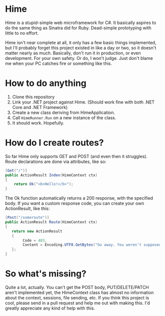 # Hime

Hime is a stupid-simple web microframework for C#.
It basically aspires to do the same thing as Sinatra did for Ruby. Dead-simple prototyping with little to no effort.

Hime isn't near complete at all, it only has a few basic things implemented, but I'll probably forget this project existed in like a day or two, so it doesn't matter nearly as much.
Basically, don't run it in production, or even development. For your own safety.
Or do, I won't judge. Just don't blame me when your PC catches fire or something like this.

# How to do anything

1. Clone this repository
2. Link your .NET project against Hime. (Should work fine with both .NET Core and .NET Framework)
3. Create a new class deriving from HimeApplication.
4. Call `HimeRunner.Run` on a new instance of the class.
5. It should work. Hopefully.

# How do I create routes?

So far Hime only supports GET and POST (and even then it struggles).
Route declarations are done via attributes, like so:
```cs
[Get("/")]
public ActionResult Index(HimeContext ctx)
{
    return Ok("<b>Hello!</b>");
}
```

The Ok function automatically returns a 200 response, with the specified body.
If you want a custom response code, you can create your own ActionResult, like this:

```cs
[Post("/someroute")]
public ActionResult Route(HimeContext ctx)
{
   return new ActionResult
   {
        Code = 403,
        Content = Encoding.UTF8.GetBytes("Go away. You weren't supposed to be here.")
   };
}
```

# So what's missing?

Quite a lot, actually. You can't get the POST body, PUT/DELETE/PATCH aren't implemented yet, the HimeContext class has almost no information about the context, sessions, file sending, etc.
If you think this project is cool, please send in a pull request and help me out with making this. I'd greatly appreciate any kind of help with this.